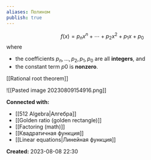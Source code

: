 ```yaml
---
aliases: Полином
publish: true
---
```




$$f(x)=p_n​x^n+⋯+p_2​x^2+p_1​x+p_0​$$
where

- the coefficients $p_n​, …, p_2​, p_1​, p_0​$ are all **integers**, and
- the constant term $p0$​ is **nonzero**.

[[Rational root theorem]]

![[Pasted image 20230809154916.png]]







**Connected with:**
- [[512 Algebra|Алгебра]]
- [[Golden ratio (golden rectangle)]]
- [[Factoring (math)]]
- [[Квадратичная функция]]
-  [[Linear equations|Линейная функция]]



**Created:** 2023-08-08 22:30